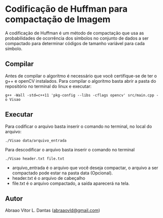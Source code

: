 # Codificação de Huffman para compactação de Imagem

A codificação de Huffman é um método de compactação que usa as probabilidades de ocorrência dos símbolos no conjunto de dados a ser 
compactado para determinar códigos de tamanho variável para cada símbolo. 

## Compilar

Antes de compilar o algoritmo é necessário que você certifique-se de ter o g++ e openCV instalados.
Para compilar o algoritmo basta abrir a pasta do repositório no terminal do linux e executar:

```g++ -Wall -std=c++11 'pkg-config --libs -cflags opencv' src/main.cpp -o Visao```

## Executar

Para codificar o arquivo basta inserir o comando no terminal, no local do arquivo:

```./Visao data/arquivo_entrada```

Para descodificar o arquivo basta inserir o comando no terminal

```./Visao header.txt file.txt```

- arquivo_entrada é o arquivo que você deseja compactar, o arquivo a ser compactado pode estar na pasta data (Opcional).
- header.txt é o arquivo de cabeçalho
- file.txt é o arquivo compactado, a saída aparecerá na tela.

## Autor

Abraao Vitor L. Dantas (abraaovld@gmail.com)
